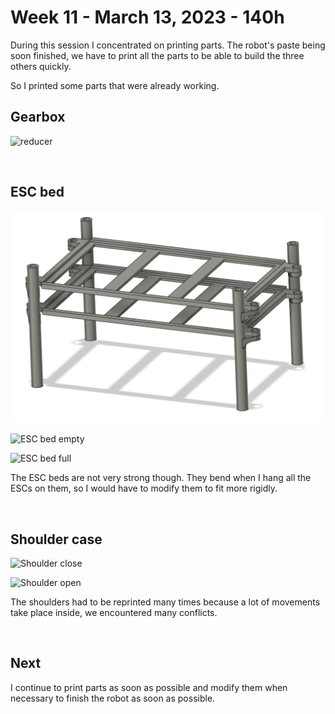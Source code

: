 # Week 11 - March 13, 2023 - 140h

During this session I concentrated on printing parts. The robot's paste being soon finished, we have to print all the parts to be able to build the three others quickly.

So I printed some parts that were already working.

## Gearbox

![reducer](assets/session_16/reducer.png)

<br>

## ESC bed

![ESC bed stack](assets/session_16/ESC_bed_stack.png)

![ESC bed empty](assets/session_16/ESC_bed_empty.png)

![ESC bed full](assets/session_16/ESC_bed_full.png)

The ESC beds are not very strong though. They bend when I hang all the ESCs on them, so I would have to modify them to fit more rigidly.

<br>

## Shoulder case

![Shoulder close](assets/session_16/shoulder_close.png)

![Shoulder open](assets/session_16/shoulder_open.png)

The shoulders had to be reprinted many times because a lot of movements take place inside, we encountered many conflicts.

<br>

## Next

I continue to print parts as soon as possible and modify them when necessary to finish the robot as soon as possible.